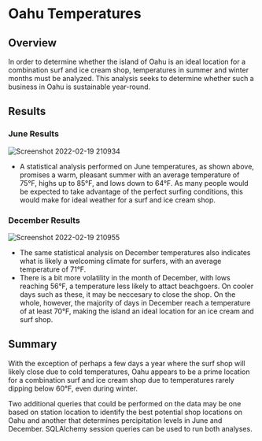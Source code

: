 # Oahu Temperatures

## Overview
In order to determine whether the island of Oahu is an ideal location for a combination surf and ice cream shop, temperatures in summer and winter months must be analyzed. This analysis seeks to determine whether such a business in Oahu is sustainable year-round. 

## Results

### June Results

![Screenshot 2022-02-19 210934](https://user-images.githubusercontent.com/94264643/154828107-c8d13144-121a-4fc9-b67b-be59206c57f4.png)

- A statistical analysis performed on June temperatures, as shown above, promises a warm, pleasant summer with an average temperature of 75°F, highs up to 85°F, and lows down to 64°F. As many people would be expected to take advantage of the perfect surfing conditions, this would make for ideal weather for a surf and ice cream shop.

### December Results

![Screenshot 2022-02-19 210955](https://user-images.githubusercontent.com/94264643/154828108-364f73d1-ed03-4d30-8e5b-d2307120d8aa.png)

- The same statistical analysis on December temperatures also indicates what is likely a welcoming climate for surfers, with an average temperature of 71°F. 
- There is a bit more volatility in the month of December, with lows reaching 56°F, a temperature less likely to attact beachgoers. On cooler days such as these, it may be neccesary to close the shop. On the whole, however, the majority of days in December reach a temperature of at least 70°F, making the island an ideal location for an ice cream and surf shop.

## Summary

With the exception of perhaps a few days a year where the surf shop will likely close due to cold temperatures, Oahu appears to be a prime location for a combination surf and ice cream shop due to temperatures rarely dipping below 60°F, even during winter.

Two additional queries that could be performed on the data may be one based on station location to identify the best potential shop locations on Oahu and another that determines percipitation levels in June and December. SQLAlchemy session queries can be used to run both analyses.
